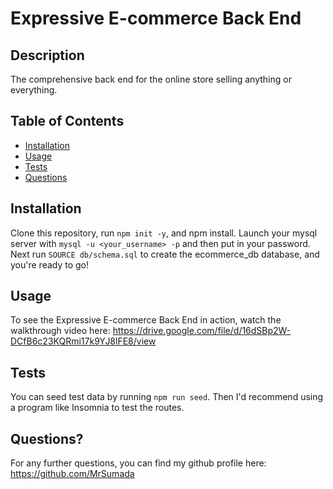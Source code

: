 # Expressive E-commerce Back End

## Description

The comprehensive back end for the online store selling anything or everything.


## Table of Contents

- [Installation](#installation)
- [Usage](#usage)
- [Tests](#tests)
- [Questions](#questions)


## Installation

Clone this repository, run `npm init -y`, and npm install. Launch your mysql server with `mysql -u <your_username> -p` and then put in your password. Next run `SOURCE db/schema.sql` to create the ecommerce_db database, and you're ready to go!

## Usage

To see the Expressive E-commerce Back End in action, watch the walkthrough video here: https://drive.google.com/file/d/16dSBp2W-DCfB6c23KQRmi17k9YJ8lFE8/view


## Tests

You can seed test data by running `npm run seed`. Then I'd recommend using a program like Insomnia to test the routes.


## Questions?

For any further questions, you can find my github profile here: https://github.com/MrSumada
